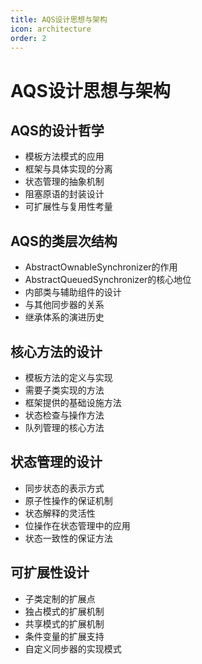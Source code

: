 ```yaml
---
title: AQS设计思想与架构
icon: architecture
order: 2
---
```


# AQS设计思想与架构

## AQS的设计哲学

- 模板方法模式的应用
- 框架与具体实现的分离
- 状态管理的抽象机制
- 阻塞原语的封装设计
- 可扩展性与复用性考量

## AQS的类层次结构

- AbstractOwnableSynchronizer的作用
- AbstractQueuedSynchronizer的核心地位
- 内部类与辅助组件的设计
- 与其他同步器的关系
- 继承体系的演进历史

## 核心方法的设计

- 模板方法的定义与实现
- 需要子类实现的方法
- 框架提供的基础设施方法
- 状态检查与操作方法
- 队列管理的核心方法

## 状态管理的设计

- 同步状态的表示方式
- 原子性操作的保证机制
- 状态解释的灵活性
- 位操作在状态管理中的应用
- 状态一致性的保证方法

## 可扩展性设计

- 子类定制的扩展点
- 独占模式的扩展机制
- 共享模式的扩展机制
- 条件变量的扩展支持
- 自定义同步器的实现模式
